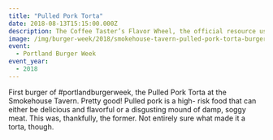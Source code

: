 ```yaml
---
title: "Pulled Pork Torta"
date: 2018-08-13T15:15:00.000Z
description: The Coffee Taster’s Flavor Wheel, the official resource used by coffee tasters, has been revised for the first time this year.
image: /img/burger-week/2018/smokehouse-tavern-pulled-pork-torta-burger-week-2018.jpg
event: 
  - Portland Burger Week
event_year:
  - 2018
---
```


First burger of #portlandburgerweek, the Pulled Pork Torta at the Smokehouse Tavern. Pretty good! Pulled pork is a high- risk food that can either be delicious and flavorful or a disgusting mound of damp, soggy meat. This was, thankfully, the former. Not entirely sure what made it a torta, though.
